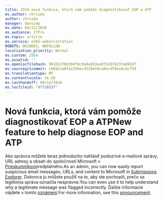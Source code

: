 ```yaml
---
title: 2554 nová funkcia, ktorá vám pomôže diagnostikovať EOP a ATP
ms.author: chrisda
author: chrisda
manager: dansimp
ms.date: 04/21/2020
ms.audience: ITPro
ms.topic: article
ms.service: o365-administration
ROBOTS: NOINDEX, NOFOLLOW
localization_priority: Normal
ms.custom: 2554
ms.assetid: ''
ms.openlocfilehash: 991b51f6b304f8c9a0ad53ea8f32d70237a0919f
ms.sourcegitcommit: c6692ce0fa1358ec3529e59ca0ecdfdea4cdc759
ms.translationtype: MT
ms.contentlocale: sk-SK
ms.lasthandoff: 09/14/2020
ms.locfileid: "47726537"
---
```

# <a name="new-feature-to-help-diagnose-eop-and-atp"></a><span data-ttu-id="a820f-102">Nová funkcia, ktorá vám pomôže diagnostikovať EOP a ATP</span><span class="sxs-lookup"><span data-stu-id="a820f-102">New feature to help diagnose EOP and ATP</span></span>

<span data-ttu-id="a820f-103">Ako správca môžete teraz jednoducho nahlásiť podozrivé e-mailové správy, URL adresy a obsah do spoločnosti Microsoft v [Prieskumníkovi](https://protection.office.com/reportsubmission)predplatného.</span><span class="sxs-lookup"><span data-stu-id="a820f-103">As an admin, you can now easily report suspicious email messages, URLs, and content to Microsoft in [Submissions Explorer](https://protection.office.com/reportsubmission).</span></span> <span data-ttu-id="a820f-104">Dokonca ju môžete použiť na to, aby ste pochopili, prečo sa legitímna správa označila nesprávne.</span><span class="sxs-lookup"><span data-stu-id="a820f-104">You can even use it to help understand why a legitimate message was flagged incorrectly.</span></span> <span data-ttu-id="a820f-105">Ďalšie informácie nájdete v tomto [oznámení](https://techcommunity.microsoft.com/t5/Security-Privacy-and-Compliance/Empower-security-teams-to-easily-report-suspicious-emails-amp/ba-p/752622).</span><span class="sxs-lookup"><span data-stu-id="a820f-105">For more information, see this [announcement](https://techcommunity.microsoft.com/t5/Security-Privacy-and-Compliance/Empower-security-teams-to-easily-report-suspicious-emails-amp/ba-p/752622).</span></span>
